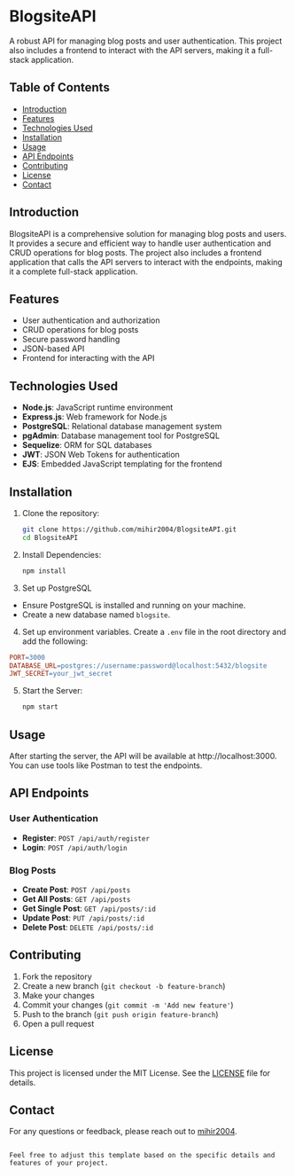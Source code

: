 # BlogsiteAPI

A robust API for managing blog posts and user authentication. 
This project also includes a frontend to interact with the API servers, making it a full-stack application.


## Table of Contents

- [Introduction](#introduction)
- [Features](#features)
- [Technologies Used](#technologies-used)
- [Installation](#installation)
- [Usage](#usage)
- [API Endpoints](#api-endpoints)
- [Contributing](#contributing)
- [License](#license)
- [Contact](#contact)

## Introduction

BlogsiteAPI is a comprehensive solution for managing blog posts and users. It provides a secure and efficient way to handle user authentication and CRUD operations for blog posts.
The project also includes a frontend application that calls the API servers to interact with the endpoints, making it a complete full-stack application.

## Features

- User authentication and authorization
- CRUD operations for blog posts
- Secure password handling
- JSON-based API
- Frontend for interacting with the API

## Technologies Used

- **Node.js**: JavaScript runtime environment
- **Express.js**: Web framework for Node.js
- **PostgreSQL**: Relational database management system
- **pgAdmin**: Database management tool for PostgreSQL
- **Sequelize**: ORM for SQL databases
- **JWT**: JSON Web Tokens for authentication
- **EJS**: Embedded JavaScript templating for the frontend

## Installation

1. Clone the repository:
   ```bash
   git clone https://github.com/mihir2004/BlogsiteAPI.git
   cd BlogsiteAPI
2. Install Dependencies: 
    ```bash
    npm install
3. Set up PostgreSQL
- Ensure PostgreSQL is installed and running on your machine.
- Create a new database named `blogsite`.
4. Set up environment variables. Create a `.env` file in the root directory and add the following:
  ```makefile
  PORT=3000
  DATABASE_URL=postgres://username:password@localhost:5432/blogsite
  JWT_SECRET=your_jwt_secret
  ```
5. Start the Server:
   ```bash
   npm start
   ```
## Usage
After starting the server, the API will be available at http://localhost:3000. You can use tools like Postman to test the endpoints.

## API Endpoints

### User Authentication

- **Register**: `POST /api/auth/register`
- **Login**: `POST /api/auth/login`

### Blog Posts

- **Create Post**: `POST /api/posts`
- **Get All Posts**: `GET /api/posts`
- **Get Single Post**: `GET /api/posts/:id`
- **Update Post**: `PUT /api/posts/:id`
- **Delete Post**: `DELETE /api/posts/:id`

## Contributing

1. Fork the repository
2. Create a new branch (`git checkout -b feature-branch`)
3. Make your changes
4. Commit your changes (`git commit -m 'Add new feature'`)
5. Push to the branch (`git push origin feature-branch`)
6. Open a pull request

## License

This project is licensed under the MIT License. See the [LICENSE](LICENSE) file for details.

## Contact

For any questions or feedback, please reach out to [mihir2004](https://github.com/mihir2004).

```arduino

Feel free to adjust this template based on the specific details and features of your project.


